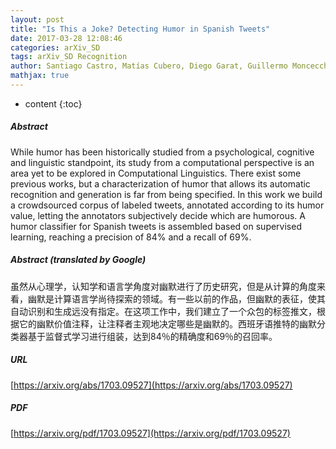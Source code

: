 ```yaml
---
layout: post
title: "Is This a Joke? Detecting Humor in Spanish Tweets"
date: 2017-03-28 12:08:46
categories: arXiv_SD
tags: arXiv_SD Recognition
author: Santiago Castro, Matías Cubero, Diego Garat, Guillermo Moncecchi
mathjax: true
---
```


* content
{:toc}

##### Abstract
While humor has been historically studied from a psychological, cognitive and linguistic standpoint, its study from a computational perspective is an area yet to be explored in Computational Linguistics. There exist some previous works, but a characterization of humor that allows its automatic recognition and generation is far from being specified. In this work we build a crowdsourced corpus of labeled tweets, annotated according to its humor value, letting the annotators subjectively decide which are humorous. A humor classifier for Spanish tweets is assembled based on supervised learning, reaching a precision of 84% and a recall of 69%.

##### Abstract (translated by Google)
虽然从心理学，认知学和语言学角度对幽默进行了历史研究，但是从计算的角度来看，幽默是计算语言学尚待探索的领域。有一些以前的作品，但幽默的表征，使其自动识别和生成远没有指定。在这项工作中，我们建立了一个众包的标签推文，根据它的幽默价值注释，让注释者主观地决定哪些是幽默的。西班牙语推特的幽默分类器基于监督式学习进行组装，达到84％的精确度和69％的召回率。

##### URL
[https://arxiv.org/abs/1703.09527](https://arxiv.org/abs/1703.09527)

##### PDF
[https://arxiv.org/pdf/1703.09527](https://arxiv.org/pdf/1703.09527)

